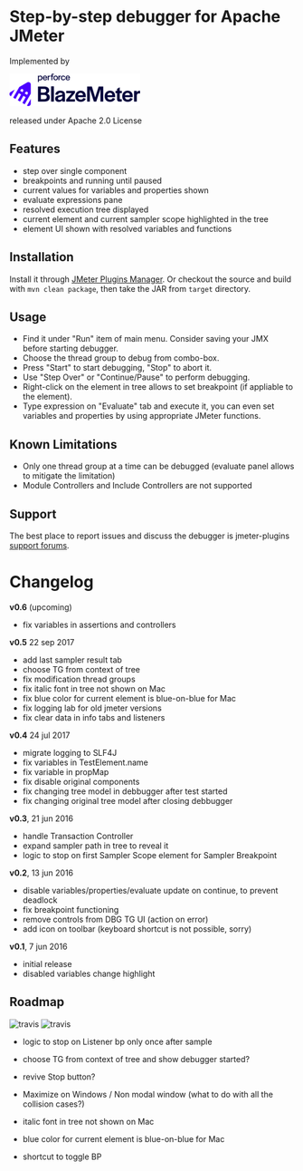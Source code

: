 # Step-by-step debugger for Apache JMeter 
Implemented by

<picture>
 <source media="(prefers-color-scheme: dark)" srcset="https://raw.githubusercontent.com/Blazemeter/jmeter-bzm-commons/refs/heads/master/src/main/resources/dark-theme/blazemeter-by-perforce-logo.png">
 <img src="https://raw.githubusercontent.com/Blazemeter/jmeter-bzm-commons/refs/heads/master/src/main/resources/light-theme/blazemeter-by-perforce-logo.png">
</picture>

released under Apache 2.0 License 

## Features
 - step over single component
 - breakpoints and running until paused
 - current values for variables and properties shown
 - evaluate expressions pane 
 - resolved execution tree displayed
 - current element and current sampler scope highlighted in the tree
 - element UI shown with resolved variables and functions

## Installation

Install it through [JMeter Plugins Manager](http://jmeter-plugins.org/wiki/PluginsManager/). Or checkout the source and build with `mvn clean package`, then take the JAR from `target` directory.

## Usage

 - Find it under "Run" item of main menu. Consider saving your JMX before starting debugger.
 - Choose the thread group to debug from combo-box. 
 - Press "Start" to start debugging, "Stop" to abort it. 
 - Use "Step Over" or "Continue/Pause" to perform debugging.
 - Right-click on the element in tree allows to set breakpoint (if appliable to the element).
 - Type expression on "Evaluate" tab and execute it, you can even set variables and properties by using appropriate JMeter functions.
 
## Known Limitations 
 - Only one thread group at a time can be debugged (evaluate panel allows to mitigate the limitation)
 - Module Controllers and Include Controllers are not supported

## Support

The best place to report issues and discuss the debugger is jmeter-plugins [support forums](https://groups.google.com/forum/#!forum/jmeter-plugins/).

# Changelog

__v0.6__ (upcoming)
 - fix variables in assertions and controllers  

__v0.5__ 22 sep 2017
 - add last sampler result tab
 - choose TG from context of tree
 - fix modification thread groups   
 - fix italic font in tree not shown on Mac
 - fix blue color for current element is blue-on-blue for Mac
 - fix logging lab for old jmeter versions
 - fix clear data in info tabs and listeners

__v0.4__ 24 jul 2017
 - migrate logging to SLF4J
 - fix variables in TestElement.name
 - fix variable in propMap
 - fix disable original components
 - fix changing tree model in debbugger after test started
 - fix changing original tree model after closing debbugger

__v0.3__, 21 jun 2016
 - handle Transaction Controller
 - expand sampler path in tree to reveal it
 - logic to stop on first Sampler Scope element for Sampler Breakpoint

__v0.2__, 13 jun 2016
 - disable variables/properties/evaluate update on continue, to prevent deadlock
 - fix breakpoint functioning
 - remove controls from DBG TG UI (action on error)
 - add icon on toolbar (keyboard shortcut is not possible, sorry)

__v0.1__, 7 jun 2016
 - initial release 
 - disabled variables change highlight

## Roadmap

![travis](https://img.shields.io/travis/Blazemeter/jmeter-debugger.svg)
![travis](https://img.shields.io/codecov/c/github/Blazemeter/jmeter-debugger.svg)

 - logic to stop on Listener bp only once after sample 
 - choose TG from context of tree and show debugger started? 
 - revive Stop button?
 - Maximize on Windows / Non modal window (what to do with all the collision cases?) 
 
 - italic font in tree not shown on Mac
 - blue color for current element is blue-on-blue for Mac
 - shortcut to toggle BP
 
 
